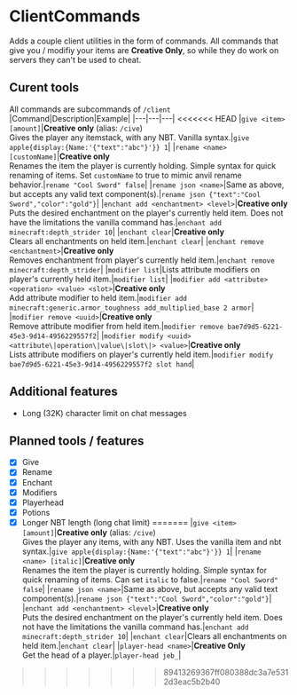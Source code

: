 # ClientCommands

Adds a couple client utilities in the form of commands. All commands that give you / modifiy your items are **Creative Only**, so while they do work on servers they can't be used to cheat.

## Curent tools

All commands are subcommands of `/client`
|Command|Description|Example|
|---|---|---|
<<<<<<< HEAD
|`give <item> [amount]`|**Creative only** (alias: `/cive`)<br>Gives the player any itemstack, with any NBT. Vanilla syntax.|`give apple{display:{Name:'{"text":"abc"}'}} 1`|
|`rename <name> [customName]`|**Creative only**<br>Renames the item the player is currently holding. Simple syntax for quick renaming of items. Set `customName` to true to mimic anvil rename behavior.|`rename "Cool Sword" false`|
|`rename json <name>`|Same as above, but accepts any valid text component(s).|`rename json {"text":"Cool Sword","color":"gold"}`|
|`enchant add <enchantment> <level>`|**Creative only**<br>Puts the desired enchantment on the player's currently held item. Does not have the limitations the vanilla command has.|`enchant add minecraft:depth_strider 10`|
|`enchant clear`|**Creative only**<br>Clears all enchantments on held item.|`enchant clear`|
|`enchant remove <enchantment>`|**Creative only**<br>Removes enchantment from player's currently held item.|`enchant remove minecraft:depth_strider`|
|`modifier list`|Lists attribute modifiers on player's currently held item.|`modifier list`|
|`modifier add <attribute> <operation> <value> <slot>`|**Creative only**<br>Add attribute modifier to held item.|`modifier add minecraft:generic.armor_toughness add_multiplied_base 2 armor`|
|`modifier remove <uuid>`|**Creative only**<br>Remove attribute modifier from held item.|`modifier remove bae7d9d5-6221-45e3-9d14-4956229557f2`|
|`modifier modify <uuid> <attribute\|operation\|value\|slot\|> <value>`|**Creative only**<br>Lists attribute modifiers on player's currently held item.|`modifier modify bae7d9d5-6221-45e3-9d14-4956229557f2 slot hand`|

## Additional features
- Long (32K) character limit on chat messages

## Planned tools / features
- [x] Give
- [x] Rename
- [x] Enchant
- [x] Modifiers
- [x] Playerhead
- [x] Potions
- [x] Longer NBT length (long chat limit)
=======
|`give <item> [amount]`|**Creative only** (alias: `/cive`)<br>Gives the player any items, with any NBT. Uses the vanilla item and nbt syntax.|`give apple{display:{Name:'{"text":"abc"}'}} 1`|
|`rename <name> [italic]`|**Creative only**<br>Renames the item the player is currently holding. Simple syntax for quick renaming of items. Can set `italic` to false.|`rename "Cool Sword" false`|
|`rename json <name>`|Same as above, but accepts any valid text component(s).|`rename json {"text":"Cool Sword","color":"gold"}`|
|`enchant add <enchantment> <level>`|**Creative only**<br>Puts the desired enchantment on the player's currently held item. Does not have the limitations the vanilla command has.|`enchant add minecraft:depth_strider 10`|
|`enchant clear`|Clears all enchantments on held item.|`enchant clear`|
|`player-head <name>`|**Creative Only**<br>Get the head of a player.|`player-head jeb_`|
>>>>>>> 89413269367ff080388dc3a7e5312d3eac5b2b40
